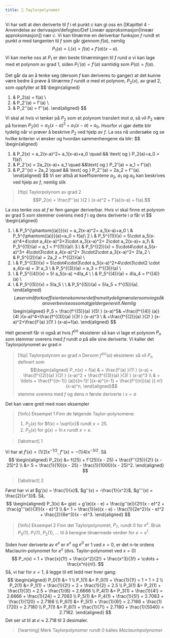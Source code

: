 ```yaml
---
title: 📄 Taylorpolynomer
---
```


Vi har sett at den deriverte til $f$ i et punkt $c$ kan gi oss en [[Kapittel 4 - Anvendelse av derivasjon/defogteo/Def Lineær approksimasjon|lineær approksimasjon]] nær $c$. Vi kan tilnærme en deriverbar funksjon $f$ rundt et punkt $a$ med tangenten til $f$ som går gjennom $f(a)$, nemlig
$$
P_1(x) = L(x) = f(a)+f'(a)(x-a).
$$
Vi kan merke oss at $P_1$ er den beste tilnærmingen til $f$ rund $a$ vi kan lage med et polynom av grad $1$, siden $P_1'(a) = f'(a)$ samtidig som $P(a) = f(a)$.

Det går da an å tenke seg (dersom $f$ kan deriveres to ganger) at det kunne være bedre å prøve å tilnærme $f$ rundt $a$ med et polynom, $P_2(x)$, av grad $2$, som oppfyller at
$$
\begin{aligned} 
  1.  & P_2(a) = f(a) \\
  2.  & P_2'(a) = f'(a) \\
  3.  & P_2''(a) = f''(a).
\end{aligned} 
$$

Vi skal at hvis vi tenker på $P_2$ som et polynom translert mot $a$, så vil $P_2$ være på formen $P_2(x) = a_2(x-a)^2+ a_1 (x-a)+a_0$. Hvorfor vi gjør dette blir tydelig når vi prøver å beskrive $P_2$ ved hjelp av $f$. La oss nå undersøke og se hvilke kriterier vi ønsker og hvordan sammenhengene da blir:
$$
\begin{aligned} 
  1. & P_2(x) = a_2(x-a)^2+ a_1(x-a)+a_0 \quad && \text{ og } P_2(a)=a_0 = f(a)\\
  2. & P_2'(x) = 2a_2(x-a)+ a_1 \quad &&\text{ og } P_2'(a) = a_1 = f'(a)\\
  3. & P_2''(x) = 2a_2  \quad && \text{ og } P_2''(a) = 2a_2 = f''(a).
\end{aligned} 
$$
Vi ser altså at koeffisientene $a_2$, $a_1$ og $a_0$ kan beskrives ved hjelp av $f$, nemlig slik

> [!tip] Taylorpolynom av grad 2   
$$P_2(x) = \frac{f''(a) }{2 } (x-a)^2 + f'(a)(x-a) + f(a).$$

La oss tenke oss at $f$ er fem ganger deriverbar. Hvis vi skal finne et polynom av grad 5 som stemmer overens med $f$ i og dens deriverte i $a$ får vi
$$
\begin{aligned} 
  1. \ & P_5^{\phantom{(a)}}(x) = a_2(x-a)^2+ a_1(x-a)+a_0 \\
  &  P_5^{\phantom{(a)}}(a)=a_0 = f(a)\\
  2.\ & P_5^{(1)}(x) = 5\cdot a_5(x-a)^4+4\cdot a_4(x-a)^3+3\cdot a_3(x-a)^2+ 2\cdot a_2(x-a)+ a_1\\
  & P_5^{(1)}(a) = a_1 = f^{(1)}(a)\\
  3.\ & P_5^{(2)}(x) = 5\cdot4\cdot a_5(x-a)^3+ 4\cdot3\cdot a_4(x-a)^2+ 3\cdot2\cdot a_3(x-a)^2+ 2!a_2 \\  
  & P_5^{(2)}(a) = 2a_2 = f^{(2)}(a) \\
  4. \ & P_5^{(3)}(x) = 5\cdot4\cdot3\cdot a_5(x-a)^2+4\cdot3\cdot2 \cdot a_4(x-a) + 3! a_3 \\
  & P_5^{(3)}(a) = a_3 = f^{(3)}(a) \\
  5. \ & P_5^{(4)}(x) = 5! a_5(x-a) +4!a_4 \\
   \ & P_5^{(4)}(a) = 4!a_4 = f^{(4)}(a) \\
6. \ & P_5^{(5)}(x) = 5!a_5 \\
\ & P_5^{(5)}(a) = 5!a_5 = f^{(5)}(a).
\end{aligned} 
$$
Løser vi nå for koeffisientene kommer det frem et tydelig mønster som vi også kan overbevise oss om at gjelder generelt. Nemlig
$$
\begin{aligned} 
 P_5 = \frac{f^{(5)}(a) }{5! } (x-a)^5& +\frac{f^{(4)} (a)}{4! }(x-a)^4+\frac{f^{(3)}(a) }{3! } (x-a)^3   \\ & +\frac{f^{(2)}(a) }{2! } (x-a)^2+\frac{f'(a) }{1! } (x-a)+f(a).
\end{aligned} 
$$

Helt generelt får vi også at hvis $f^{(n)}$ eksisterer så kan vi lage et polynom $P_n$ som stemmer overens med $f$ rundt $a$ på alle sine deriverte. Vi kaller det Taylorpolynomet av grad $n$

> [!tip] Taylorpolynom av grad $n$
> Dersom $f^{(n)}(a)$ eksisterer så vil $P_n$ definert som
>  $$\begin{aligned} P_n(x) = f(a) & + \frac{f'(a) }{1! } (x-a) + \frac{f^{(2)}(a) }{2! } (x-a)^2 + \frac{f^{(3)}(a) }{3! } (x-a)^3 \\ & + \ldots + \frac{f^{(n-1)} (a)}{(n-1)! }(x-a)^{n-1} + \frac{f^{(n)}(a) }{ n!}(x-a)^n,   \end{aligned}$$ 
>  stemme overens med $f$ og dens $n$ første deriverte i $x = a$


Det kan være greit med noen eksempler
> [!info] Eksempel 1
> Finn de følgende Taylor-polynomene: 
> 1.  $P_2(x)$ for $f(x) = \sqrt{x}$ rundt $x = 25$. 
> 2. $P_3(x)$ for $g(x) = \ln x$ rundt $x = e$.  

> [!abstract]  1
> 

Vi har at $f'(x) = (1/2)x^{-1/2}$, $f''(x) = -(1/4)x^{-3/2}$. Så
$$ \begin{aligned} P_2(x) &= f(25) + f'(25)(x - 25) + \frac{f''(25)}{2!} (x - 25)^2 \\ &= 5 + \frac{1}{10}(x - 25) - \frac{1}{1000}(x - 25)^2. \end{aligned} $$ 


> [!abstract]  2
> 


Først har vi at $g'(x) = \frac{1}{x}$, $g''(x) = -\frac{1}{x^2}$, $g'''(x) = \frac{2}{x^3}$. Så, $$ \begin{aligned} P_3(x) &= g(e) + g'(e)(x - e) + \frac{g''(e)}{2!}(x - e)^2 + \frac{g'''(e)}{3!}(x - e)^3 \\ &= 1 + \frac{1}{e}(x - e) - \frac{1}{2e^2}(x - e)^2 + \frac{2}{6e^3}(x - e)^3. \end{aligned} $$

> [!info] Eksempel 2
> Finn det Taylorpolynomet, $P_7$, rundt $0$ for $e^x$. Bruk $P_0(1)$, $P_1(1)$, $P_2(1)$, ... til å beregne tilnærmede verdier for $e = e^1$. 

Siden hver deriverte av $e^x$ er $e^x$ og $e^0$ er 1 ved $x = 0$, er det n-te ordens Maclaurin-polynomet for $e^x$ (dvs. Taylor-polynomet ved $x = 0$) $$ P_n(x) = 1 + \frac{x}{1!} + \frac{x^2}{2!} + \frac{x^3}{3!} + \cdots + \frac{x^n}{n!}. $$ Så, vi har for $x = 1$, å legge til ett ledd mer hver gang: $$ \begin{aligned} P_0(1) &= 1 \\ P_1(1) &= P_0(1) + \frac{1}{1!} = 1 + 1 = 2 \\ P_2(1) &= P_1(1) + \frac{1}{2!} = 2 + \frac{1}{2} = 2.5 \\ P_3(1) &= P_2(1) + \frac{1}{3!} = 2.5 + \frac{1}{6} = 2.6666 \\ P_4(1) &= P_3(1) + \frac{1}{4!} = 2.6666 + \frac{1}{24} = 2.7083 \\ P_5(1) &= P_4(1) + \frac{1}{5!} = 2.7083 + \frac{1}{120} = 2.7166 \\ P_6(1) &= P_5(1) + \frac{1}{6!} = 2.7166 + \frac{1}{720} = 2.7180 \\ P_7(1) &= P_6(1) + \frac{1}{7!} = 2.7180 + \frac{1}{5040} = 2.7182. \end{aligned} $$ Det ser ut til at $e \approx 2.718$ til 3 desimaler.

> [!warning] Merk
> Taylorpolynomer rundt 0 kalles *Maclaurinpolynomer* 
>  